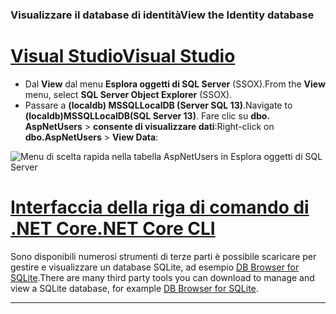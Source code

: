 ### <a name="view-the-identity-database"></a><span data-ttu-id="0fede-101">Visualizzare il database di identità</span><span class="sxs-lookup"><span data-stu-id="0fede-101">View the Identity database</span></span>

# <a name="visual-studiotabvisual-studio"></a>[<span data-ttu-id="0fede-102">Visual Studio</span><span class="sxs-lookup"><span data-stu-id="0fede-102">Visual Studio</span></span>](#tab/visual-studio) 

* <span data-ttu-id="0fede-103">Dal **View** dal menu **Esplora oggetti di SQL Server** (SSOX).</span><span class="sxs-lookup"><span data-stu-id="0fede-103">From the **View** menu, select **SQL Server Object Explorer** (SSOX).</span></span>
* <span data-ttu-id="0fede-104">Passare a **(localdb) MSSQLLocalDB (Server SQL 13)**.</span><span class="sxs-lookup"><span data-stu-id="0fede-104">Navigate to **(localdb)MSSQLLocalDB(SQL Server 13)**.</span></span> <span data-ttu-id="0fede-105">Fare clic su **dbo. AspNetUsers** > **consente di visualizzare dati**:</span><span class="sxs-lookup"><span data-stu-id="0fede-105">Right-click on **dbo.AspNetUsers** > **View Data**:</span></span>

![Menu di scelta rapida nella tabella AspNetUsers in Esplora oggetti di SQL Server](~/security/authentication/accconfirm/_static/ssox.png)

# <a name="net-core-clitabnetcore-cli"></a>[<span data-ttu-id="0fede-107">Interfaccia della riga di comando di .NET Core</span><span class="sxs-lookup"><span data-stu-id="0fede-107">.NET Core CLI</span></span>](#tab/netcore-cli)

<span data-ttu-id="0fede-108">Sono disponibili numerosi strumenti di terze parti è possibile scaricare per gestire e visualizzare un database SQLite, ad esempio [DB Browser for SQLite](http://sqlitebrowser.org/).</span><span class="sxs-lookup"><span data-stu-id="0fede-108">There are many third party tools you can download to manage and view a SQLite database, for example [DB Browser for SQLite](http://sqlitebrowser.org/).</span></span>

------